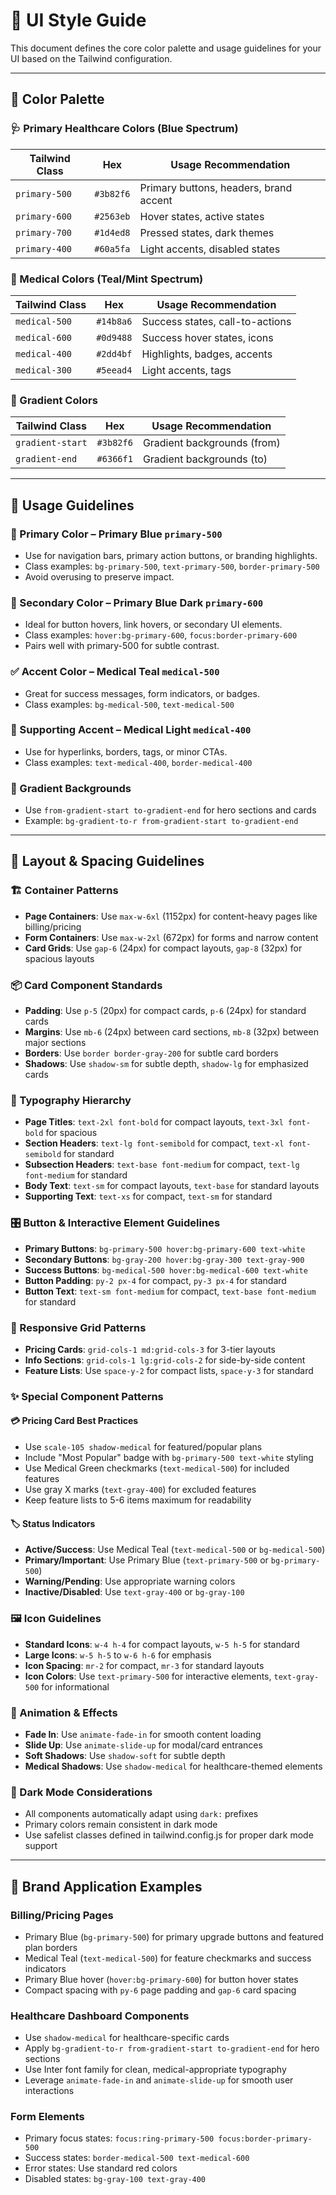 # 🎨 UI Style Guide

This document defines the core color palette and usage guidelines for your UI based on the Tailwind configuration.

---

## 🌈 Color Palette

### 🩺 Primary Healthcare Colors (Blue Spectrum)
| Tailwind Class   | Hex       | Usage Recommendation                         |
|------------------|-----------|----------------------------------------------|
| `primary-500`    | `#3b82f6` | Primary buttons, headers, brand accent       |
| `primary-600`    | `#2563eb` | Hover states, active states                  |
| `primary-700`    | `#1d4ed8` | Pressed states, dark themes                  |
| `primary-400`    | `#60a5fa` | Light accents, disabled states               |

### 🧬 Medical Colors (Teal/Mint Spectrum)
| Tailwind Class   | Hex       | Usage Recommendation                         |
|------------------|-----------|----------------------------------------------|
| `medical-500`    | `#14b8a6` | Success states, call-to-actions              |
| `medical-600`    | `#0d9488` | Success hover states, icons                  |
| `medical-400`    | `#2dd4bf` | Highlights, badges, accents                  |
| `medical-300`    | `#5eead4` | Light accents, tags                          |

### 🎨 Gradient Colors
| Tailwind Class      | Hex       | Usage Recommendation                      |
|---------------------|-----------|------------------------------------------|
| `gradient-start`    | `#3b82f6` | Gradient backgrounds (from)              |
| `gradient-end`      | `#6366f1` | Gradient backgrounds (to)                |

---

## 🧱 Usage Guidelines

### 🎯 Primary Color – Primary Blue `primary-500`
- Use for navigation bars, primary action buttons, or branding highlights.
- Class examples: `bg-primary-500`, `text-primary-500`, `border-primary-500`
- Avoid overusing to preserve impact.

### 🧭 Secondary Color – Primary Blue Dark `primary-600`
- Ideal for button hovers, link hovers, or secondary UI elements.
- Class examples: `hover:bg-primary-600`, `focus:border-primary-600`
- Pairs well with primary-500 for subtle contrast.

### ✅ Accent Color – Medical Teal `medical-500`
- Great for success messages, form indicators, or badges.
- Class examples: `bg-medical-500`, `text-medical-500`

### 🔗 Supporting Accent – Medical Light `medical-400`
- Use for hyperlinks, borders, tags, or minor CTAs.
- Class examples: `text-medical-400`, `border-medical-400`

### 🌈 Gradient Backgrounds
- Use `from-gradient-start to-gradient-end` for hero sections and cards
- Example: `bg-gradient-to-r from-gradient-start to-gradient-end`

---

## 📏 Layout & Spacing Guidelines

### 🏗️ Container Patterns
- **Page Containers**: Use `max-w-6xl` (1152px) for content-heavy pages like billing/pricing
- **Form Containers**: Use `max-w-2xl` (672px) for forms and narrow content
- **Card Grids**: Use `gap-6` (24px) for compact layouts, `gap-8` (32px) for spacious layouts

### 📦 Card Component Standards
- **Padding**: Use `p-5` (20px) for compact cards, `p-6` (24px) for standard cards
- **Margins**: Use `mb-6` (24px) between card sections, `mb-8` (32px) between major sections
- **Borders**: Use `border border-gray-200` for subtle card borders
- **Shadows**: Use `shadow-sm` for subtle depth, `shadow-lg` for emphasized cards

### 📝 Typography Hierarchy
- **Page Titles**: `text-2xl font-bold` for compact layouts, `text-3xl font-bold` for spacious
- **Section Headers**: `text-lg font-semibold` for compact, `text-xl font-semibold` for standard
- **Subsection Headers**: `text-base font-medium` for compact, `text-lg font-medium` for standard
- **Body Text**: `text-sm` for compact layouts, `text-base` for standard layouts
- **Supporting Text**: `text-xs` for compact, `text-sm` for standard

### 🎛️ Button & Interactive Element Guidelines
- **Primary Buttons**: `bg-primary-500 hover:bg-primary-600 text-white`
- **Secondary Buttons**: `bg-gray-200 hover:bg-gray-300 text-gray-900`
- **Success Buttons**: `bg-medical-500 hover:bg-medical-600 text-white`
- **Button Padding**: `py-2 px-4` for compact, `py-3 px-4` for standard
- **Button Text**: `text-sm font-medium` for compact, `text-base font-medium` for standard

### 📱 Responsive Grid Patterns
- **Pricing Cards**: `grid-cols-1 md:grid-cols-3` for 3-tier layouts
- **Info Sections**: `grid-cols-1 lg:grid-cols-2` for side-by-side content
- **Feature Lists**: Use `space-y-2` for compact lists, `space-y-3` for standard

### ✨ Special Component Patterns

#### 💳 Pricing Card Best Practices
- Use `scale-105 shadow-medical` for featured/popular plans
- Include "Most Popular" badge with `bg-primary-500 text-white` styling
- Use Medical Green checkmarks (`text-medical-500`) for included features
- Use gray X marks (`text-gray-400`) for excluded features
- Keep feature lists to 5-6 items maximum for readability

#### 🏷️ Status Indicators
- **Active/Success**: Use Medical Teal (`text-medical-500` or `bg-medical-500`)
- **Primary/Important**: Use Primary Blue (`text-primary-500` or `bg-primary-500`)
- **Warning/Pending**: Use appropriate warning colors
- **Inactive/Disabled**: Use `text-gray-400` or `bg-gray-100`

### 🖼️ Icon Guidelines
- **Standard Icons**: `w-4 h-4` for compact layouts, `w-5 h-5` for standard
- **Large Icons**: `w-5 h-5` to `w-6 h-6` for emphasis
- **Icon Spacing**: `mr-2` for compact, `mr-3` for standard layouts
- **Icon Colors**: Use `text-primary-500` for interactive elements, `text-gray-500` for informational

### 🎨 Animation & Effects
- **Fade In**: Use `animate-fade-in` for smooth content loading
- **Slide Up**: Use `animate-slide-up` for modal/card entrances
- **Soft Shadows**: Use `shadow-soft` for subtle depth
- **Medical Shadows**: Use `shadow-medical` for healthcare-themed elements

### 🌙 Dark Mode Considerations
- All components automatically adapt using `dark:` prefixes
- Primary colors remain consistent in dark mode
- Use safelist classes defined in tailwind.config.js for proper dark mode support

---

## 🎨 Brand Application Examples

### Billing/Pricing Pages
- Primary Blue (`bg-primary-500`) for primary upgrade buttons and featured plan borders
- Medical Teal (`text-medical-500`) for feature checkmarks and success indicators
- Primary Blue hover (`hover:bg-primary-600`) for button hover states
- Compact spacing with `py-6` page padding and `gap-6` card spacing

### Healthcare Dashboard Components
- Use `shadow-medical` for healthcare-specific cards
- Apply `bg-gradient-to-r from-gradient-start to-gradient-end` for hero sections
- Use Inter font family for clean, medical-appropriate typography
- Leverage `animate-fade-in` and `animate-slide-up` for smooth user interactions

### Form Elements
- Primary focus states: `focus:ring-primary-500 focus:border-primary-500`
- Success states: `border-medical-500 text-medical-600`
- Error states: Use standard red colors
- Disabled states: `bg-gray-100 text-gray-400`